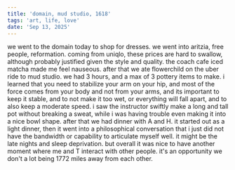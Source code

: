 ```yaml
---
title: 'domain, mud studio, 1618'
tags: 'art, life, love'
date: 'Sep 13, 2025'
---
```


we went to the domain today to shop for dresses. we went into aritzia, free people, reformation. coming from uniqlo, these prices are hard to swallow, although probably justified given the style and quality. the coach cafe iced matcha made me feel nauseous. after that we ate flowerchild on the uber ride to mud studio. we had 3 hours, and a max of 3 pottery items to make. i learned that you need to stabilize your arm on your hip, and most of the force comes from your body and not from your arms, and its important to keep it stable, and to not make it too wet, or everything will fall apart, and to also keep a moderate speed. i saw the instructor swiftly make a long and tall pot without breaking a sweat, while i was having trouble even making it into a nice bowl shape. after that we had dinner with A and H. it started out as a light dinner, then it went into a philosophical conversation that i just did not have the bandwidth or capability to articulate myself well. it might be the late nights and sleep deprivation. but overall it was nice to have another moment where me and T interact with other people. it's an opportunity we don't a lot being 1772 miles away from each other.